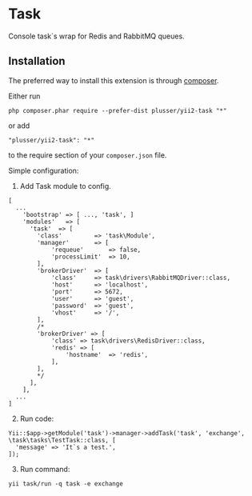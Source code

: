 Task
====
Console task`s wrap for Redis and RabbitMQ queues.

Installation
------------

The preferred way to install this extension is through [composer](http://getcomposer.org/download/).

Either run

```
php composer.phar require --prefer-dist plusser/yii2-task "*"
```

or add

```
"plusser/yii2-task": "*"
```

to the require section of your `composer.json` file.

Simple configuration:

1. Add Task module to config.

```
[
  ...
    'bootstrap' => [ ..., 'task', ]
    'modules'   => [
      'task'  => [
        'class'         => 'task\Module',
        'manager'       => [
            'requeue'       => false,
            'processLimit'  => 10,
        ],
        'brokerDriver'  => [
            'class'     => task\drivers\RabbitMQDriver::class,
            'host'      => 'localhost',
            'port'      => 5672,
            'user'      => 'guest',
            'password'  => 'guest',
            'vhost'     => '/',
        ],
        /*
        'brokerDriver' => [
            'class' => task\drivers\RedisDriver::class,
            'redis' => [
                'hostname'  => 'redis',
            ],
        ],
        */
      ],
    ],
  ...
]
```
2. Run code:

```
Yii::$app->getModule('task')->manager->addTask('task', 'exchange', \task\tasks\TestTask::class, [
  'message' => 'It`s a test.',
]);

```
3. Run command:

```
yii task/run -q task -e exchange
```
